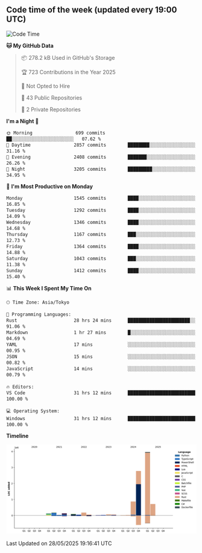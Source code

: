## Code time of the week (updated every 19:00 UTC)

<!--START_SECTION:waka-->
![Code Time](http://img.shields.io/badge/Code%20Time-4%2C903%20hrs%206%20mins-blue)

**🐱 My GitHub Data** 

> 📦 278.2 kB Used in GitHub's Storage 
 > 
> 🏆 723 Contributions in the Year 2025
 > 
> 🚫 Not Opted to Hire
 > 
> 📜 43 Public Repositories 
 > 
> 🔑 2 Private Repositories 
 > 
**I'm a Night 🦉** 

```text
🌞 Morning                699 commits         ██░░░░░░░░░░░░░░░░░░░░░░░   07.62 % 
🌆 Daytime                2857 commits        ████████░░░░░░░░░░░░░░░░░   31.16 % 
🌃 Evening                2408 commits        ███████░░░░░░░░░░░░░░░░░░   26.26 % 
🌙 Night                  3205 commits        █████████░░░░░░░░░░░░░░░░   34.95 % 
```
📅 **I'm Most Productive on Monday** 

```text
Monday                   1545 commits        ████░░░░░░░░░░░░░░░░░░░░░   16.85 % 
Tuesday                  1292 commits        ████░░░░░░░░░░░░░░░░░░░░░   14.09 % 
Wednesday                1346 commits        ████░░░░░░░░░░░░░░░░░░░░░   14.68 % 
Thursday                 1167 commits        ███░░░░░░░░░░░░░░░░░░░░░░   12.73 % 
Friday                   1364 commits        ████░░░░░░░░░░░░░░░░░░░░░   14.88 % 
Saturday                 1043 commits        ███░░░░░░░░░░░░░░░░░░░░░░   11.38 % 
Sunday                   1412 commits        ████░░░░░░░░░░░░░░░░░░░░░   15.40 % 
```


📊 **This Week I Spent My Time On** 

```text
🕑︎ Time Zone: Asia/Tokyo

💬 Programming Languages: 
Rust                     28 hrs 24 mins      ███████████████████████░░   91.06 % 
Markdown                 1 hr 27 mins        █░░░░░░░░░░░░░░░░░░░░░░░░   04.69 % 
YAML                     17 mins             ░░░░░░░░░░░░░░░░░░░░░░░░░   00.95 % 
JSON                     15 mins             ░░░░░░░░░░░░░░░░░░░░░░░░░   00.82 % 
JavaScript               14 mins             ░░░░░░░░░░░░░░░░░░░░░░░░░   00.79 % 

🔥 Editors: 
VS Code                  31 hrs 12 mins      █████████████████████████   100.00 % 

💻 Operating System: 
Windows                  31 hrs 12 mins      █████████████████████████   100.00 % 
```

**Timeline**

![Lines of Code chart](https://raw.githubusercontent.com/SARDONYX-sard/SARDONYX-sard/main/assets/bar_graph.png)


 Last Updated on 28/05/2025 19:16:41 UTC
<!--END_SECTION:waka-->